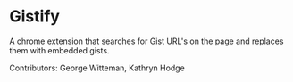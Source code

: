 # Gistify
A chrome extension that searches for Gist URL's on the page and replaces them with embedded gists.

Contributors: George Witteman, Kathryn Hodge
